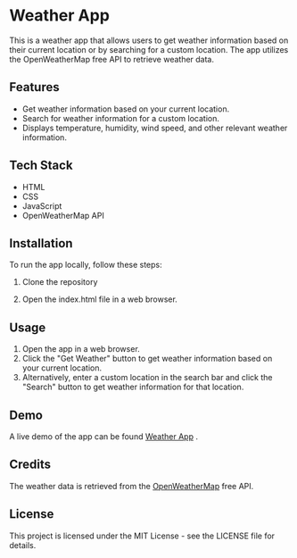 
# Weather App

This is a weather app that allows users to get weather information based on their current location or by searching for a custom location. The app utilizes the OpenWeatherMap free API to retrieve weather data.



## Features

- Get weather information based on your current location.
- Search for weather information for a custom location.
- Displays temperature, humidity, wind speed, and other relevant weather information.




## Tech Stack

- HTML
- CSS
- JavaScript
- OpenWeatherMap API



## Installation

To run the app locally, follow these steps:

1. Clone the repository

2. Open the index.html file in a web browser.



    
## Usage

1. Open the app in a web browser.
2. Click the "Get Weather" button to get weather information       based  on your current location.
3. Alternatively, enter a custom location in the search bar and click the "Search" button to get weather information for that location.




## Demo

A live demo of the app can be found <a href="https://weather.anshuldev.com/">Weather App</a> .

## Credits

The weather data is retrieved from the <a href="https://openweathermap.org/">OpenWeatherMap</a> free API.

## License

This project is licensed under the MIT License - see the LICENSE file for details.
